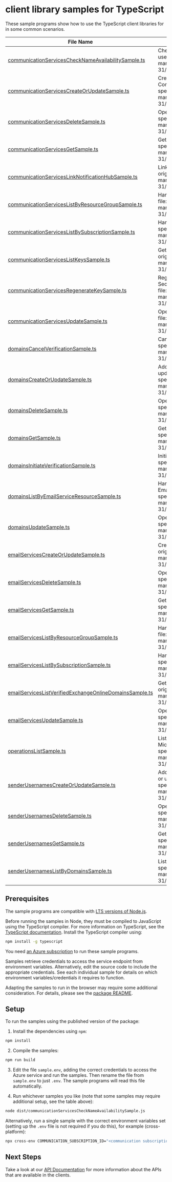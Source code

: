# client library samples for TypeScript

These sample programs show how to use the TypeScript client libraries for in some common scenarios.

| **File Name**                                                                                                   | **Description**                                                                                                                                                                                                                                                              |
| --------------------------------------------------------------------------------------------------------------- | ---------------------------------------------------------------------------------------------------------------------------------------------------------------------------------------------------------------------------------------------------------------------------- |
| [communicationServicesCheckNameAvailabilitySample.ts][communicationserviceschecknameavailabilitysample]         | Checks that the CommunicationService name is valid and is not already in use. x-ms-original-file: specification/communication/resource-manager/Microsoft.Communication/stable/2023-03-31/examples/communicationServices/checkNameAvailabilityAvailable.json                  |
| [communicationServicesCreateOrUpdateSample.ts][communicationservicescreateorupdatesample]                       | Create a new CommunicationService or update an existing CommunicationService. x-ms-original-file: specification/communication/resource-manager/Microsoft.Communication/stable/2023-03-31/examples/communicationServices/createOrUpdate.json                                  |
| [communicationServicesDeleteSample.ts][communicationservicesdeletesample]                                       | Operation to delete a CommunicationService. x-ms-original-file: specification/communication/resource-manager/Microsoft.Communication/stable/2023-03-31/examples/communicationServices/delete.json                                                                            |
| [communicationServicesGetSample.ts][communicationservicesgetsample]                                             | Get the CommunicationService and its properties. x-ms-original-file: specification/communication/resource-manager/Microsoft.Communication/stable/2023-03-31/examples/communicationServices/get.json                                                                          |
| [communicationServicesLinkNotificationHubSample.ts][communicationserviceslinknotificationhubsample]             | Links an Azure Notification Hub to this communication service. x-ms-original-file: specification/communication/resource-manager/Microsoft.Communication/stable/2023-03-31/examples/communicationServices/linkNotificationHub.json                                            |
| [communicationServicesListByResourceGroupSample.ts][communicationserviceslistbyresourcegroupsample]             | Handles requests to list all resources in a resource group. x-ms-original-file: specification/communication/resource-manager/Microsoft.Communication/stable/2023-03-31/examples/communicationServices/listByResourceGroup.json                                               |
| [communicationServicesListBySubscriptionSample.ts][communicationserviceslistbysubscriptionsample]               | Handles requests to list all resources in a subscription. x-ms-original-file: specification/communication/resource-manager/Microsoft.Communication/stable/2023-03-31/examples/communicationServices/listBySubscription.json                                                  |
| [communicationServicesListKeysSample.ts][communicationserviceslistkeyssample]                                   | Get the access keys of the CommunicationService resource. x-ms-original-file: specification/communication/resource-manager/Microsoft.Communication/stable/2023-03-31/examples/communicationServices/listKeys.json                                                            |
| [communicationServicesRegenerateKeySample.ts][communicationservicesregeneratekeysample]                         | Regenerate CommunicationService access key. PrimaryKey and SecondaryKey cannot be regenerated at the same time. x-ms-original-file: specification/communication/resource-manager/Microsoft.Communication/stable/2023-03-31/examples/communicationServices/regenerateKey.json |
| [communicationServicesUpdateSample.ts][communicationservicesupdatesample]                                       | Operation to update an existing CommunicationService. x-ms-original-file: specification/communication/resource-manager/Microsoft.Communication/stable/2023-03-31/examples/communicationServices/update.json                                                                  |
| [domainsCancelVerificationSample.ts][domainscancelverificationsample]                                           | Cancel verification of DNS record. x-ms-original-file: specification/communication/resource-manager/Microsoft.Communication/stable/2023-03-31/examples/domains/cancelVerification.json                                                                                       |
| [domainsCreateOrUpdateSample.ts][domainscreateorupdatesample]                                                   | Add a new Domains resource under the parent EmailService resource or update an existing Domains resource. x-ms-original-file: specification/communication/resource-manager/Microsoft.Communication/stable/2023-03-31/examples/domains/createOrUpdate.json                    |
| [domainsDeleteSample.ts][domainsdeletesample]                                                                   | Operation to delete a Domains resource. x-ms-original-file: specification/communication/resource-manager/Microsoft.Communication/stable/2023-03-31/examples/domains/delete.json                                                                                              |
| [domainsGetSample.ts][domainsgetsample]                                                                         | Get the Domains resource and its properties. x-ms-original-file: specification/communication/resource-manager/Microsoft.Communication/stable/2023-03-31/examples/domains/get.json                                                                                            |
| [domainsInitiateVerificationSample.ts][domainsinitiateverificationsample]                                       | Initiate verification of DNS record. x-ms-original-file: specification/communication/resource-manager/Microsoft.Communication/stable/2023-03-31/examples/domains/initiateVerification.json                                                                                   |
| [domainsListByEmailServiceResourceSample.ts][domainslistbyemailserviceresourcesample]                           | Handles requests to list all Domains resources under the parent EmailServices resource. x-ms-original-file: specification/communication/resource-manager/Microsoft.Communication/stable/2023-03-31/examples/domains/listByEmailService.json                                  |
| [domainsUpdateSample.ts][domainsupdatesample]                                                                   | Operation to update an existing Domains resource. x-ms-original-file: specification/communication/resource-manager/Microsoft.Communication/stable/2023-03-31/examples/domains/update.json                                                                                    |
| [emailServicesCreateOrUpdateSample.ts][emailservicescreateorupdatesample]                                       | Create a new EmailService or update an existing EmailService. x-ms-original-file: specification/communication/resource-manager/Microsoft.Communication/stable/2023-03-31/examples/emailServices/createOrUpdate.json                                                          |
| [emailServicesDeleteSample.ts][emailservicesdeletesample]                                                       | Operation to delete a EmailService. x-ms-original-file: specification/communication/resource-manager/Microsoft.Communication/stable/2023-03-31/examples/emailServices/delete.json                                                                                            |
| [emailServicesGetSample.ts][emailservicesgetsample]                                                             | Get the EmailService and its properties. x-ms-original-file: specification/communication/resource-manager/Microsoft.Communication/stable/2023-03-31/examples/emailServices/get.json                                                                                          |
| [emailServicesListByResourceGroupSample.ts][emailserviceslistbyresourcegroupsample]                             | Handles requests to list all resources in a resource group. x-ms-original-file: specification/communication/resource-manager/Microsoft.Communication/stable/2023-03-31/examples/emailServices/listByResourceGroup.json                                                       |
| [emailServicesListBySubscriptionSample.ts][emailserviceslistbysubscriptionsample]                               | Handles requests to list all resources in a subscription. x-ms-original-file: specification/communication/resource-manager/Microsoft.Communication/stable/2023-03-31/examples/emailServices/listBySubscription.json                                                          |
| [emailServicesListVerifiedExchangeOnlineDomainsSample.ts][emailserviceslistverifiedexchangeonlinedomainssample] | Get a list of domains that are fully verified in Exchange Online. x-ms-original-file: specification/communication/resource-manager/Microsoft.Communication/stable/2023-03-31/examples/emailServices/getVerifiedExchangeOnlineDomains.json                                    |
| [emailServicesUpdateSample.ts][emailservicesupdatesample]                                                       | Operation to update an existing EmailService. x-ms-original-file: specification/communication/resource-manager/Microsoft.Communication/stable/2023-03-31/examples/emailServices/update.json                                                                                  |
| [operationsListSample.ts][operationslistsample]                                                                 | Lists all of the available REST API operations of the Microsoft.Communication provider. x-ms-original-file: specification/communication/resource-manager/Microsoft.Communication/stable/2023-03-31/examples/communicationServices/operationsList.json                        |
| [senderUsernamesCreateOrUpdateSample.ts][senderusernamescreateorupdatesample]                                   | Add a new SenderUsername resource under the parent Domains resource or update an existing SenderUsername resource. x-ms-original-file: specification/communication/resource-manager/Microsoft.Communication/stable/2023-03-31/examples/senderUsernames/createOrUpdate.json   |
| [senderUsernamesDeleteSample.ts][senderusernamesdeletesample]                                                   | Operation to delete a SenderUsernames resource. x-ms-original-file: specification/communication/resource-manager/Microsoft.Communication/stable/2023-03-31/examples/senderUsernames/delete.json                                                                              |
| [senderUsernamesGetSample.ts][senderusernamesgetsample]                                                         | Get a valid sender username for a domains resource. x-ms-original-file: specification/communication/resource-manager/Microsoft.Communication/stable/2023-03-31/examples/senderUsernames/get.json                                                                             |
| [senderUsernamesListByDomainsSample.ts][senderusernameslistbydomainssample]                                     | List all valid sender usernames for a domains resource. x-ms-original-file: specification/communication/resource-manager/Microsoft.Communication/stable/2023-03-31/examples/senderUsernames/listByDomain.json                                                                |

## Prerequisites

The sample programs are compatible with [LTS versions of Node.js](https://github.com/nodejs/release#release-schedule).

Before running the samples in Node, they must be compiled to JavaScript using the TypeScript compiler. For more information on TypeScript, see the [TypeScript documentation][typescript]. Install the TypeScript compiler using:

```bash
npm install -g typescript
```

You need [an Azure subscription][freesub] to run these sample programs.

Samples retrieve credentials to access the service endpoint from environment variables. Alternatively, edit the source code to include the appropriate credentials. See each individual sample for details on which environment variables/credentials it requires to function.

Adapting the samples to run in the browser may require some additional consideration. For details, please see the [package README][package].

## Setup

To run the samples using the published version of the package:

1. Install the dependencies using `npm`:

```bash
npm install
```

2. Compile the samples:

```bash
npm run build
```

3. Edit the file `sample.env`, adding the correct credentials to access the Azure service and run the samples. Then rename the file from `sample.env` to just `.env`. The sample programs will read this file automatically.

4. Run whichever samples you like (note that some samples may require additional setup, see the table above):

```bash
node dist/communicationServicesCheckNameAvailabilitySample.js
```

Alternatively, run a single sample with the correct environment variables set (setting up the `.env` file is not required if you do this), for example (cross-platform):

```bash
npx cross-env COMMUNICATION_SUBSCRIPTION_ID="<communication subscription id>" COMMUNICATION_SUBSCRIPTION_ID="<communication subscription id>" node dist/communicationServicesCheckNameAvailabilitySample.js
```

## Next Steps

Take a look at our [API Documentation][apiref] for more information about the APIs that are available in the clients.

[communicationserviceschecknameavailabilitysample]: https://github.com/Azure/azure-sdk-for-js/blob/main/sdk/communication/arm-communication/samples/v4/typescript/src/communicationServicesCheckNameAvailabilitySample.ts
[communicationservicescreateorupdatesample]: https://github.com/Azure/azure-sdk-for-js/blob/main/sdk/communication/arm-communication/samples/v4/typescript/src/communicationServicesCreateOrUpdateSample.ts
[communicationservicesdeletesample]: https://github.com/Azure/azure-sdk-for-js/blob/main/sdk/communication/arm-communication/samples/v4/typescript/src/communicationServicesDeleteSample.ts
[communicationservicesgetsample]: https://github.com/Azure/azure-sdk-for-js/blob/main/sdk/communication/arm-communication/samples/v4/typescript/src/communicationServicesGetSample.ts
[communicationserviceslinknotificationhubsample]: https://github.com/Azure/azure-sdk-for-js/blob/main/sdk/communication/arm-communication/samples/v4/typescript/src/communicationServicesLinkNotificationHubSample.ts
[communicationserviceslistbyresourcegroupsample]: https://github.com/Azure/azure-sdk-for-js/blob/main/sdk/communication/arm-communication/samples/v4/typescript/src/communicationServicesListByResourceGroupSample.ts
[communicationserviceslistbysubscriptionsample]: https://github.com/Azure/azure-sdk-for-js/blob/main/sdk/communication/arm-communication/samples/v4/typescript/src/communicationServicesListBySubscriptionSample.ts
[communicationserviceslistkeyssample]: https://github.com/Azure/azure-sdk-for-js/blob/main/sdk/communication/arm-communication/samples/v4/typescript/src/communicationServicesListKeysSample.ts
[communicationservicesregeneratekeysample]: https://github.com/Azure/azure-sdk-for-js/blob/main/sdk/communication/arm-communication/samples/v4/typescript/src/communicationServicesRegenerateKeySample.ts
[communicationservicesupdatesample]: https://github.com/Azure/azure-sdk-for-js/blob/main/sdk/communication/arm-communication/samples/v4/typescript/src/communicationServicesUpdateSample.ts
[domainscancelverificationsample]: https://github.com/Azure/azure-sdk-for-js/blob/main/sdk/communication/arm-communication/samples/v4/typescript/src/domainsCancelVerificationSample.ts
[domainscreateorupdatesample]: https://github.com/Azure/azure-sdk-for-js/blob/main/sdk/communication/arm-communication/samples/v4/typescript/src/domainsCreateOrUpdateSample.ts
[domainsdeletesample]: https://github.com/Azure/azure-sdk-for-js/blob/main/sdk/communication/arm-communication/samples/v4/typescript/src/domainsDeleteSample.ts
[domainsgetsample]: https://github.com/Azure/azure-sdk-for-js/blob/main/sdk/communication/arm-communication/samples/v4/typescript/src/domainsGetSample.ts
[domainsinitiateverificationsample]: https://github.com/Azure/azure-sdk-for-js/blob/main/sdk/communication/arm-communication/samples/v4/typescript/src/domainsInitiateVerificationSample.ts
[domainslistbyemailserviceresourcesample]: https://github.com/Azure/azure-sdk-for-js/blob/main/sdk/communication/arm-communication/samples/v4/typescript/src/domainsListByEmailServiceResourceSample.ts
[domainsupdatesample]: https://github.com/Azure/azure-sdk-for-js/blob/main/sdk/communication/arm-communication/samples/v4/typescript/src/domainsUpdateSample.ts
[emailservicescreateorupdatesample]: https://github.com/Azure/azure-sdk-for-js/blob/main/sdk/communication/arm-communication/samples/v4/typescript/src/emailServicesCreateOrUpdateSample.ts
[emailservicesdeletesample]: https://github.com/Azure/azure-sdk-for-js/blob/main/sdk/communication/arm-communication/samples/v4/typescript/src/emailServicesDeleteSample.ts
[emailservicesgetsample]: https://github.com/Azure/azure-sdk-for-js/blob/main/sdk/communication/arm-communication/samples/v4/typescript/src/emailServicesGetSample.ts
[emailserviceslistbyresourcegroupsample]: https://github.com/Azure/azure-sdk-for-js/blob/main/sdk/communication/arm-communication/samples/v4/typescript/src/emailServicesListByResourceGroupSample.ts
[emailserviceslistbysubscriptionsample]: https://github.com/Azure/azure-sdk-for-js/blob/main/sdk/communication/arm-communication/samples/v4/typescript/src/emailServicesListBySubscriptionSample.ts
[emailserviceslistverifiedexchangeonlinedomainssample]: https://github.com/Azure/azure-sdk-for-js/blob/main/sdk/communication/arm-communication/samples/v4/typescript/src/emailServicesListVerifiedExchangeOnlineDomainsSample.ts
[emailservicesupdatesample]: https://github.com/Azure/azure-sdk-for-js/blob/main/sdk/communication/arm-communication/samples/v4/typescript/src/emailServicesUpdateSample.ts
[operationslistsample]: https://github.com/Azure/azure-sdk-for-js/blob/main/sdk/communication/arm-communication/samples/v4/typescript/src/operationsListSample.ts
[senderusernamescreateorupdatesample]: https://github.com/Azure/azure-sdk-for-js/blob/main/sdk/communication/arm-communication/samples/v4/typescript/src/senderUsernamesCreateOrUpdateSample.ts
[senderusernamesdeletesample]: https://github.com/Azure/azure-sdk-for-js/blob/main/sdk/communication/arm-communication/samples/v4/typescript/src/senderUsernamesDeleteSample.ts
[senderusernamesgetsample]: https://github.com/Azure/azure-sdk-for-js/blob/main/sdk/communication/arm-communication/samples/v4/typescript/src/senderUsernamesGetSample.ts
[senderusernameslistbydomainssample]: https://github.com/Azure/azure-sdk-for-js/blob/main/sdk/communication/arm-communication/samples/v4/typescript/src/senderUsernamesListByDomainsSample.ts
[apiref]: https://docs.microsoft.com/javascript/api/@azure/arm-communication?view=azure-node-preview
[freesub]: https://azure.microsoft.com/free/
[package]: https://github.com/Azure/azure-sdk-for-js/tree/main/sdk/communication/arm-communication/README.md
[typescript]: https://www.typescriptlang.org/docs/home.html
